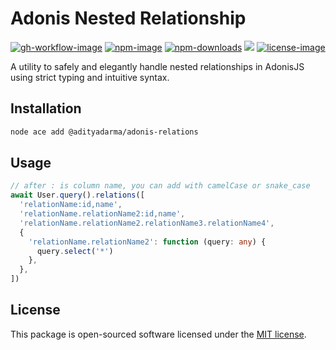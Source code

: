 # Adonis Nested Relationship

[![gh-workflow-image]][gh-workflow-url] [![npm-image]][npm-url] [![npm-downloads]][npm-downloads] ![][typescript-image] [![license-image]][license-url]

A utility to safely and elegantly handle nested relationships in AdonisJS using strict typing and intuitive syntax.

## Installation

```sh
node ace add @adityadarma/adonis-relations
```

## Usage

```ts
// after : is column name, you can add with camelCase or snake_case
await User.query().relations([
  'relationName:id,name',
  'relationName.relationName2:id,name',
  'relationName.relationName2.relationName3.relationName4',
  {
    'relationName.relationName2': function (query: any) {
      query.select('*')
    },
  },
])
```

## License

This package is open-sourced software licensed under the [MIT license](LICENSE.md).

[gh-workflow-image]: https://img.shields.io/github/actions/workflow/status/adityadarma/adonis-relations/release.yml?style=for-the-badge
[gh-workflow-url]: https://github.com/adityadarma/adonis-relations/actions/workflows/release.yml 'Github action'
[npm-image]: https://img.shields.io/npm/v/@adityadarma/adonis-relations/latest.svg?style=for-the-badge&logo=npm
[npm-url]: https://www.npmjs.com/package/@adityadarma/adonis-relations/v/latest 'npm'
[typescript-image]: https://img.shields.io/badge/Typescript-294E80.svg?style=for-the-badge&logo=typescript
[license-url]: LICENSE.md
[license-image]: https://img.shields.io/github/license/adityadarma/adonis-relations?style=for-the-badge
[npm-downloads]: https://img.shields.io/npm/dm/@adityadarma/adonis-relations.svg?style=for-the-badge
[count-downloads]: https://npmcharts.com/compare/@adityadarma/adonis-relations?minimal=true
